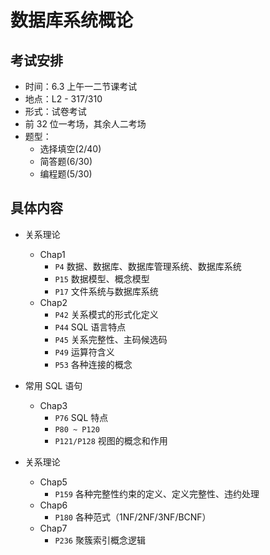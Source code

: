 # 数据库系统概论
## 考试安排
- 时间：6.3 上午一二节课考试
- 地点：L2 - 317/310
- 形式：试卷考试
- 前 32 位一考场，其余人二考场
- 题型：
    - 选择填空(2/40)
    - 简答题(6/30)
    - 编程题(5/30)

## 具体内容
- 关系理论
    - Chap1
        - `P4` 数据、数据库、数据库管理系统、数据库系统
        - `P15` 数据模型、概念模型
        - `P17` 文件系统与数据库系统
    - Chap2
        - `P42` 关系模式的形式化定义
        - `P44` SQL 语言特点
        - `P45` 关系完整性、主码候选码
        - `P49` 运算符含义
        - `P53` 各种连接的概念
        
- 常用 SQL 语句
    - Chap3
        - `P76` SQL 特点
        - `P80 ~ P120`
        - `P121/P128` 视图的概念和作用

- 关系理论
    - Chap5
        - `P159` 各种完整性约束的定义、定义完整性、违约处理
    - Chap6
        - `P180` 各种范式（1NF/2NF/3NF/BCNF）
    - Chap7
        - `P236` 聚簇索引概念逻辑
